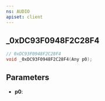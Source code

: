 ```yaml
---
ns: AUDIO
apiset: client
---
```

## _0xDC93F0948F2C28F4

```c
// 0xDC93F0948F2C28F4
void _0xDC93F0948F2C28F4(Any p0);
```


## Parameters
* **p0**:



